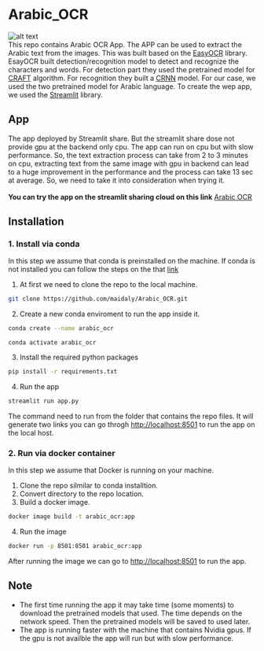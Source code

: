 # Arabic_OCR
![alt text](https://github.com/maidaly/Arabic_OCR/blob/main/demo.png)
<br>
This repo contains Arabic OCR App. The APP can be used to extract the Arabic text from the images. This was built based on the [EasyOCR](https://github.com/JaidedAI/EasyOCR) library. EsayOCR built  detection/recognition model to detect and recognize the characters and words. For detection part they used the pretrained model for [CRAFT](https://arxiv.org/abs/1904.01941) algorithm. For recognition they built a [CRNN](https://arxiv.org/abs/1507.05717) model. For our case, we used the two pretrained model for Arabic language. To create the wep app, we used the [Streamlit](https://www.streamlit.io/) library.

## App 
The app deployed by Streamlit share. But the streamlit share dose not provide gpu at the backend only cpu. The app can run on cpu but with slow performance. So, the text extraction process can take from 2 to 3 minutes on cpu, extracting text from the same image with gpu in backend can lead to a huge improvement in the performance and the process can take 13 sec at average. So, we need to take it into consideration when trying it.<br><br>
**You can try the app on the streamlit sharing cloud on this link** [Arabic OCR](https://share.streamlit.io/maidaly/arabic_ocr/main/app.py)
## Installation
<!---
### 1. Run via Colab
you can run colab notebook and go through the ngrok link to run the app.<br>
**Note:** Sometimes the generated links from ngrok in the colab notebook not working in this case we will not be able to run the app from colab notebook. So, if we need to test it we can install it via conda or docker. <br>
[![Open In Colab](https://colab.research.google.com/assets/colab-badge.svg)](https://colab.research.google.com/drive/1JMyzh_fnhTtZnN_hfzMmm3Pr3AON89SK?usp=sharing)<br>
-->
### 1. Install via conda
In this step we assume that conda is preinstalled on the machine. If conda is not installed you can follow the steps on the that [link](https://docs.conda.io/projects/conda/en/latest/user-guide/install/)<br>
1. At first we need to clone the repo to the local machine.
```bash
git clone https://github.com/maidaly/Arabic_OCR.git
```
2. Create a new conda enviroment to run the app inside it.
```bash
conda create --name arabic_ocr
```
```
conda activate arabic_ocr
```
3. Install the required python packages
```bash
pip install -r requirements.txt
```
4. Run the app
```bash
streamlit run app.py
```
The command need to run from the folder that contains the repo files. It will generate two links you can go throgh [http://localhost:8501](http://localhost:8501) to run the app on the local host.
### 2. Run via docker container
In this step we assume that Docker is running on your machine.
1. Clone the repo silmilar to conda installtion.
2. Convert directory to the repo location.
2. Build a docker image.
```bash
docker image build -t arabic_ocr:app 
```
4. Run the image
```bash
docker run -p 8501:8501 arabic_ocr:app 
```
After running the image we can go to [http://localhost:8501](http://localhost:8501) to run the app.

## Note
- The first time running the app it may take time (some moments) to download the pretrained models that used. The time depends on the network speed. Then the pretrained models will be saved to used later.
- The app is running faster with the machine that contains Nvidia gpus. If the gpu is not availble the app will run but with slow performance. 
